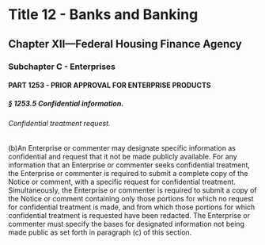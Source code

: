 
# Title 12 - Banks and Banking
## Chapter XII—Federal Housing Finance Agency
### Subchapter C - Enterprises
#### PART 1253 - PRIOR APPROVAL FOR ENTERPRISE PRODUCTS
##### § 1253.5 Confidential information.
###### Confidential treatment request.

(b)An Enterprise or commenter may designate specific information as confidential and request that it not be made publicly available. For any information that an Enterprise or commenter seeks confidential treatment, the Enterprise or commenter is required to submit a complete copy of the Notice or comment, with a specific request for confidential treatment. Simultaneously, the Enterprise or commenter is required to submit a copy of the Notice or comment containing only those portions for which no request for confidential treatment is made, and from which those portions for which confidential treatment is requested have been redacted. The Enterprise or commenter must specify the bases for designated information not being made public as set forth in paragraph (c) of this section.
